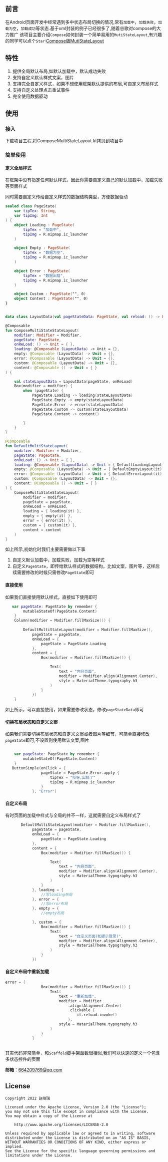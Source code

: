 ## 前言
在Android页面开发中经常遇到多中状态布局切换的情况,常有`加载中`，`加载失败`，`加载为空`，`加载成功`等状态.基于xml封装的例子已经很多了,随着谷歌对compose的大力推广
该项目主要介绍`Compose`如何封装一个简单易用的`MutiStateLayout`,有兴趣的同学可以点个`Star`:[Compose版MutiStateLayout](https://github.com/jirywell/ComposeMutiStateLayout)


## 特性
1. 提供全局默认布局,如默认加载中，默认成功失败
2. 支持自定义默认样式文案，图片
3. 支持完全自定义样式，如果不想使用框架默认提供的布局,可自定义布局样式
4. 支持自定义处理点击重试事件
5. 完全使用数据驱动

## 使用
### 接入
下载项目工程,将ComposeMultiStateLayout.kt拷贝到项目中

### 简单使用
#### 定义全局样式
在框架中没有指定任何默认样式，因此你需要自定义自己的默认加载中，加载失败等页面样式

同时需要自定义传给自定义样式的数据结构类型，方便数据驱动
```kotlin
sealed class PageState(
    var tipTex: String,
    var tipImg: Int
) {
    object Loading : PageState(
        tipTex = "加载中",
        tipImg = R.mipmap.ic_launcher
    )

    object Empty : PageState(
        tipTex = "数据为空",
        tipImg = R.mipmap.ic_launcher
    )

    object Error : PageState(
        tipTex = "数据出错",
        tipImg = R.mipmap.ic_launcher
    )

    object Custom : PageState("", 0)
    object Content : PageState("", 0)
}


data class LayoutData(val pageStateData: PageState, val reload: () -> Unit = {})

@Composable
fun ComposeMultiStateStateLayout(
    modifier: Modifier = Modifier,
    pageState: PageState,
    onReLoad: () -> Unit = { },
    loading: @Composable (LayoutData) -> Unit = {},
    empty: @Composable (LayoutData) -> Unit = {},
    error: @Composable (LayoutData) -> Unit = {},
    custom: @Composable (LayoutData) -> Unit = {},
    content: @Composable () -> Unit = { }
) {

    val stateLayoutData = LayoutData(pageState, onReLoad)
    Box(modifier = modifier) {
        when (pageState) {
            PageState.Loading -> loading(stateLayoutData)
            PageState.Empty -> empty(stateLayoutData)
            PageState.Error -> error(stateLayoutData)
            PageState.Custom -> custom(stateLayoutData)
            PageState.Content -> content()

        }
    }
}

@Composable
fun DefaultMultiStateLayout(
    modifier: Modifier = Modifier,
    pageState: PageState,
    onReLoad: () -> Unit = { },
    loading: @Composable (LayoutData) -> Unit = { DefaultLoadingLayout(it) },
    empty: @Composable (LayoutData) -> Unit = { DefaultEmptyLayout(it) },
    error: @Composable (LayoutData) -> Unit = { DefaultErrorLayout(it) },
    custom: @Composable (LayoutData) -> Unit = {},
    content: @Composable () -> Unit = { }
) {
    ComposeMultiStateStateLayout(
        modifier = modifier,
        pageState = pageState,
        onReLoad = onReLoad,
        loading = { loading(it) },
        empty = { empty(it) },
        error = { error(it) },
        custom = { custom(it) },
        content = content
    )
}

```
如上所示,初始化时我们主要需要做以下事
1. 自定义默认加载中，加载失败，加载为空等样式
2. 自定义`PageState`，即传给默认样式的数据结构，比如文案，图片等，这样后续需要修改的时候只需修改`PageState`即可

#### 直接使用
如果我们直接使用默认样式，直接如下使用即可
```kotlin
   var pageState: PageState by remember {
        mutableStateOf(PageState.Content)
    }
    Column(modifier = Modifier.fillMaxSize()) {
       
        DefaultMultiStateLayout(modifier = Modifier.fillMaxSize(),
            pageState = pageState,
            onReLoad = {
                pageState = PageState.Loading
            },
            content = {
                Box(modifier = Modifier.fillMaxSize()) {

                    Text(
                        text = "内容页面",
                        modifier = Modifier.align(Alignment.Center),
                        style = MaterialTheme.typography.h3
                    )
                }
            })
    }
```
如上所示，可以直接使用，如果需要修改状态，修改`pageStateData`即可

#### 切换布局状态和自定义文案
如果我们需要切换布局状态和自定义文案或者图片等细节，可简单直接修改`pageState`即可,不设置则使用默认文案,图片
```kotlin

    var pageState: PageState by remember {
        mutableStateOf(PageState.Content)
    }
   ButtonSimple(onClick = {
                pageState = PageState.Error.apply {
                    tipTex = "哎呀,出错了"
                    tipImg = R.mipmap.ic_launcher
                }
            }, "Error")

```

#### 自定义布局
有时页面的加载中样式与全局的并不一样，这就需要自定义布局样式了
```kotlin
       DefaultMultiStateLayout(modifier = Modifier.fillMaxSize(),
            pageState = pageState,
            onReLoad = {
                pageState = PageState.Loading
            },
            content = {
                Box(modifier = Modifier.fillMaxSize()) {

                    Text(
                        text = "内容页面",
                        modifier = Modifier.align(Alignment.Center),
                        style = MaterialTheme.typography.h3
                    )
                }
            }, loading = {
                //写loading布局
            }, error = {
                //写error布局
            }, empty = {
                //empty布局

            }, custom = {
                Box(modifier = Modifier.fillMaxSize()) {
                    Text(
                        text = "自定义页面(如提示登录)",
                        modifier = Modifier.align(Alignment.Center),
                        style = MaterialTheme.typography.h3
                    )
                }
            })
```
#### 自定义布局中重新加载
```kotlin
error = {
                Box(modifier = Modifier.fillMaxSize()) {
                    Text(
                        text = "重新加载",
                        modifier = Modifier
                            .align(Alignment.Center)
                            .clickable {
                                it.reload.invoke()
                            },
                        style = MaterialTheme.typography.h3
                    )
                }
            }
            
```

其实代码非常简单，和`Scaffold`脚手架函数很相似,我们可以快速的定义一个包含多状态控件的页面

**邮箱**：664209769@qq.com

## License

    Copyright 2022 赵继瑞

    Licensed under the Apache License, Version 2.0 (the "License");
    you may not use this file except in compliance with the License.
    You may obtain a copy of the License at

        http://www.apache.org/licenses/LICENSE-2.0

    Unless required by applicable law or agreed to in writing, software
    distributed under the License is distributed on an "AS IS" BASIS,
    WITHOUT WARRANTIES OR CONDITIONS OF ANY KIND, either express or implied.
    See the License for the specific language governing permissions and
    limitations under the License.
